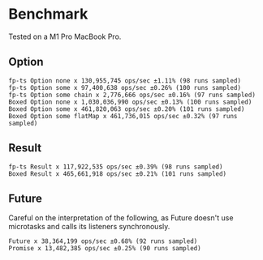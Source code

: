 # Benchmark

Tested on a M1 Pro MacBook Pro.

## Option

```
fp-ts Option none x 130,955,745 ops/sec ±1.11% (98 runs sampled)
fp-ts Option some x 97,400,638 ops/sec ±0.26% (100 runs sampled)
fp-ts Option some chain x 2,776,666 ops/sec ±0.16% (97 runs sampled)
Boxed Option none x 1,030,036,990 ops/sec ±0.13% (100 runs sampled)
Boxed Option some x 461,820,063 ops/sec ±0.20% (101 runs sampled)
Boxed Option some flatMap x 461,736,015 ops/sec ±0.32% (97 runs sampled)
```

## Result

```
fp-ts Result x 117,922,535 ops/sec ±0.39% (98 runs sampled)
Boxed Result x 465,661,918 ops/sec ±0.21% (101 runs sampled)
```

## Future

Careful on the interpretation of the following, as Future doesn't use microtasks and calls its listeners synchronously.

```
Future x 38,364,199 ops/sec ±0.68% (92 runs sampled)
Promise x 13,482,385 ops/sec ±0.25% (90 runs sampled)
```
